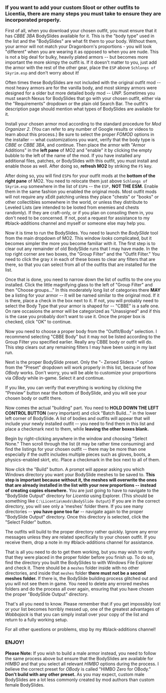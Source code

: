 
### If you want to add your custom Sloot or other outfits to Licentia, there are many steps you must take to ensure they are incorporated properly.

First of all, when you download your chosen outfit, you must ensure that it has _CBBE 3BA_ BodySlides available for it. This is the "body type" used in the list and the "BodySlides" are what fit them to your body. Without them, your armor will not match your Dragonborn's proportions - you will look "different" when you are wearing it as opposed to when you are nude. This is not a big deal for bulky, heavily plated armors -- but becomes more important the more skimpy the outfit is. If it doesn't matter to you, just add the armor with the rest of the other gear, place the `ESP` above `Schlongs of Skyrim.esp` and don't worry about it!

Often times these BodySlides are not included with the original outfit mod -- most heavy armors are for the vanilla body, and most skimpy armors were designed for a older but more detailed body mod -- _UNP._ Sometimes you must search Nexus for BodySlides that go with your chosen outfit, either via the "Requirements" dropdown or the plain old Search Bar. The outfit's description page should mention what types of BodySlides are available for it.

Install your chosen armor mod according to the standard procedure for _Mod Organizer 2._ (You can refer to any number of Google results or videos to learn about this process.) Be sure to select the proper _FOMOD_ options in the installer -- what customizations you want, verify that the body type is _CBBE_ or _CBBE 3BA_, and continue. Then place the armor with "Armor Additions" in the **left pane** of MO2 and "enable" it by clicking the empty bubble to the left of the name of the mod. If you have installed any additional files, patches, or BodySlides with this outfit, you must install and enable those as well. After doing so, **refresh MO2** by striking the `F5` key.

After doing so, you will find `ESP`s for your outfit mods at the **bottom of the right pane** of MO2. You need to relocate them just above `Schlongs of Skyrim.esp` somewhere in the list of `ESP`s -- the `ESP,` **NOT THE ESM.** Enable them in the same fashion you enabled the original mods. Most outfit mods will not require any xEdit patching unless they place "chests" or "books" or other collectibles somewhere in the world, or unless they distribute to Leveled Lists (are intended to be looted from enemies and chests randomly). If they are craft-only, or if you plan on consoling them in, you don't need to be concerned. If not, post a request for assistance to my #black-additions channel and myself or someone else may help you.

Now it is time to run the BodySlides. You need to launch the _BodySlide_ tool from the main dropdown of MO2. This window _looks_ complicated, but it becomes simpler the more you become familiar with it. The first step is to clear out any remainder of old BodySlide runs that I may have made. In the top right corner are two boxes, the "Group Filter" and the "Outfit Filter." You need to click the gray `X` in each of these boxes to clear any filters that are there, so that you can select from all of the outfits that are installed for the list. 

Once that is done, you need to narrow down the list of outfits to the one you installed. Click the little magnifying glass to the left of "Group Filter" and  then "Choose groups..." In this moderately long list of categories there **MAY** be a listing for your armor -- it will be named similar to the original mod. If it is there, place a check in the box next to it. If not, you will probably need to select the Body Type that your armor is shaped for -- "CBBE" is a safe one. On rare occasions the armor will be categorized as "Unassigned" and if this is the case you probably don't want to use it. Once the proper box is checked, click "OK" to continue.

Now you need to choose a proper body from the "Outfit/Body" selection. I recommend selecting "CBBE Body" but it may not be listed according to the Group Filter you specified earlier. Really any CBBE body or outfit will do. This step clears out any remaining filters I may have been using in my last run. 

Next is the proper BodySlide preset. Only the "- Zeroed Sliders -" option from the "Preset" dropdown will work properly in this list, because of how _OBody_ works. Don't worry, you will be able to customize your proportions via _OBody_ while in-game. Select it and continue.

If you like, you can verify that everything is working by clicking the "Preview" button near the bottom of BodySlide, and you will see your chosen body or outfit there.

Now comes the actual "building" part. You need to **HOLD DOWN THE LEFT CONTROL BUTTON** (very important) and click "Batch Build..." in the lower left corner of BodySlide. A list of bodies and outfits will appear that will include your newly installed outfit -- you need to find them in this list and place a checkmark next to them, while **leaving the other boxes blank.**

Begin by right-clicking anywhere in the window and choosing "Select None." Then scroll through the list (it may be rather time consuming) and find the listings for your chosen outfit -- there may be more than one especially if the outfit includes multiple pieces such as gloves, boots, a physics-enabled skirt, etc. Place a checkmark in the box next to all of them.

Now click the "Build" button. A prompt will appear asking you which Windows directory you want your BodySlide meshes to be saved to. **This step is important because without it, the meshes will overwrite the ones that are already installed in the list with your new proportions -- instead of creating copies elsewhere.** You are just going to have to navigate to the "BodySlide Output" directory for _Licentia_ using Explorer. (This should be something like `C:\Licentia\mods\BodySlide Output`) If you are in the correct directory, you will see only a 'meshes' folder there. If you see many directories -- **you have gone too far** -- navigate again to the proper "BodySlide Output" directory. Once this directory is selected, click the "Select Folder" button.

The outfits will build to the proper directory rather quickly. Ignore any error messages unless they are related specifically to your chosen outfit. If you receive them, drop a note in my #black-additions channel for assistance.

That is all you need to do to get them working, but you may wish to verify that they were placed in the proper folder before you finish up. To do so, find the directory you built the BodySlides to with Windows File Explorer and check it. There should be a `meshes` folder inside with no other directories, and inside that `meshes` folder **there must not be a second meshes folder.** If there is, the BodySlide building process glitched out and you will not see them in game. You need to delete any errored meshes folders and do the process all over again, ensuring that you have chosen the proper "BodySlide Output" directory.

That's all you need to know. Please remember that if you get impossibly lost or your list becomes horribly messed up, one of the greatest advantages of _Wabbajack_ is that you can simply install over your copy of the list and return to a fully working setup.

For all other questions or problems, stop by my #black-additions channel!

### ENJOY!

**Please Note:** If you wish to build a male armor instead, you need to follow the same process above but ensure that the BodySlides are available for _HIMBO_ and that you select all relevant _HIMBO_ options during the process. I believe the correct preset for _OBody_ is called "HIMBO Zero for OBody." **Don't build with any other preset.** As you may expect, custom male BodySlides are a lot less commonly created by mod authors than custom female BodySlides.
